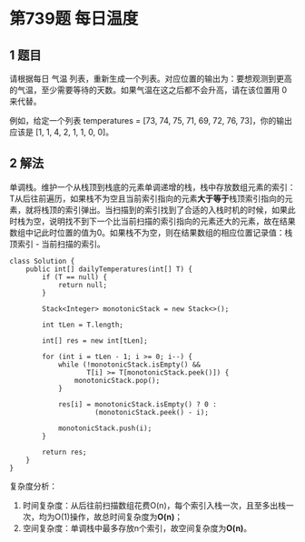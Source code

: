# 第739题 每日温度

## 1 题目

请根据每日 气温 列表，重新生成一个列表。对应位置的输出为：要想观测到更高的气温，至少需要等待的天数。如果气温在这之后都不会升高，请在该位置用 0 来代替。

例如，给定一个列表 temperatures = [73, 74, 75, 71, 69, 72, 76, 73]，你的输出应该是 [1, 1, 4, 2, 1, 1, 0, 0]。

## 2 解法

单调栈。维护一个从栈顶到栈底的元素单调递增的栈，栈中存放数组元素的索引：T从后往前遍历，如果栈不为空且当前索引指向的元素**大于等于**栈顶索引指向的元素，就将栈顶的索引弹出。当扫描到的索引找到了合适的入栈时机的时候，如果此时栈为空，说明找不到下一个比当前扫描的索引指向的元素还大的元素，故在结果数组中记此时位置的值为0。如果栈不为空，则在结果数组的相应位置记录值：栈顶索引 - 当前扫描的索引。

```
class Solution {
    public int[] dailyTemperatures(int[] T) {
        if (T == null) {
            return null;
        }

        Stack<Integer> monotonicStack = new Stack<>();

        int tLen = T.length;

        int[] res = new int[tLen];

        for (int i = tLen - 1; i >= 0; i--) {
            while (!monotonicStack.isEmpty() && 
            	   T[i] >= T[monotonicStack.peek()]) {
                monotonicStack.pop();
            }

            res[i] = monotonicStack.isEmpty() ? 0 :
            		 (monotonicStack.peek() - i);

            monotonicStack.push(i);
        }

        return res;
    }
}
```

复杂度分析：

1. 时间复杂度：从后往前扫描数组花费O(n)，每个索引入栈一次，且至多出栈一次，均为O(1)操作，故总时间复杂度为**O(n)**；
2. 空间复杂度：单调栈中最多存放n个索引，故空间复杂度为**O(n)**。